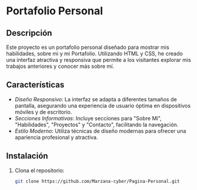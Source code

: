 # Portafolio Personal

## Descripción
Este proyecto es un portafolio personal diseñado para mostrar mis habilidades, sobre mi y mi Portafolio. Utilizando HTML y CSS, he creado una interfaz atractiva y responsiva que permite a los visitantes
explorar mis trabajos anteriores y conocer más sobre mí.

## Características
- *Diseño Responsivo*: La interfaz se adapta a diferentes tamaños de pantalla, asegurando una experiencia de usuario óptima en dispositivos móviles y de escritorio.
- *Secciones Informativas*: Incluye secciones para "Sobre Mí", "Habilidades", "Proyectos" y "Contacto", facilitando la navegación.
- *Estilo Moderno*: Utiliza técnicas de diseño modernas para ofrecer una apariencia profesional y atractiva.

## Instalación
1. Clona el repositorio:
   ```bash
   git clone https://github.com/Marzana-cyber/Pagina-Personal.git
